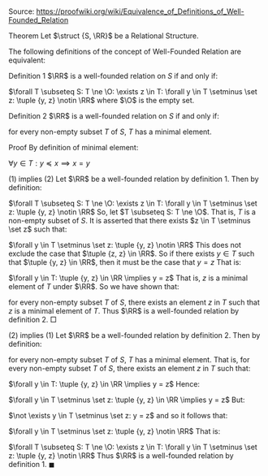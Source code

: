 # 

Source: https://proofwiki.org/wiki/Equivalence_of_Definitions_of_Well-Founded_Relation



Theorem
Let $\struct {S, \RR}$ be a Relational Structure.

The following definitions of the concept of Well-Founded Relation are equivalent:

Definition 1
$\RR$ is a well-founded relation on $S$ if and only if:

$\forall T \subseteq S: T \ne \O: \exists z \in T: \forall y \in T \setminus \set z: \tuple {y, z} \notin \RR$
where $\O$ is the empty set.

Definition 2
$\RR$ is a well-founded relation on $S$ if and only if:

for every non-empty subset $T$ of $S$, $T$ has a minimal element.


Proof
By definition of minimal element:

$\forall y \in T: y \preceq x \implies x = y$


$(1)$ implies $(2)$
Let $\RR$ be a well-founded relation by definition $1$.
Then by definition:

$\forall T \subseteq S: T \ne \O: \exists z \in T: \forall y \in T \setminus \set z: \tuple {y, z} \notin \RR$
So, let $T \subseteq S: T \ne \O$.
That is, $T$ is a non-empty subset of $S$.
It is asserted that there exists $z \in T \setminus \set z$ such that:

$\forall y \in T \setminus \set z: \tuple {y, z} \notin \RR$
This does not exclude the case that $\tuple {z, z} \in \RR$.
So if there exists $y \in T$ such that $\tuple {y, z} \in \RR$, then it must be the case that $y = z$
That is:

$\forall y \in T: \tuple {y, z} \in \RR \implies y = z$
That is, $z$ is a minimal element of $T$ under $\RR$.
So we have shown that:

for every non-empty subset $T$ of $S$, there exists an element $z$ in $T$ such that $z$ is a minimal element of $T$.
Thus $\RR$ is a well-founded relation by definition $2$.
$\Box$


$(2)$ implies $(1)$
Let $\RR$ be a well-founded relation by definition $2$.
Then by definition:

for every non-empty subset $T$ of $S$, $T$ has a minimal element.
That is, for every non-empty subset $T$ of $S$, there exists an element $z$ in $T$ such that:

$\forall y \in T: \tuple {y, z} \in \RR \implies y = z$
Hence:

$\forall y \in T \setminus \set z: \tuple {y, z} \in \RR \implies y = z$
But:

$\not \exists y \in T \setminus \set z: y = z$
and so it follows that:

$\forall y \in T \setminus \set z: \tuple {y, z} \notin \RR$
That is:

$\forall T \subseteq S: T \ne \O: \exists z \in T: \forall y \in T \setminus \set z: \tuple {y, z} \notin \RR$
Thus $\RR$ is a well-founded relation by definition $1$.
$\blacksquare$





